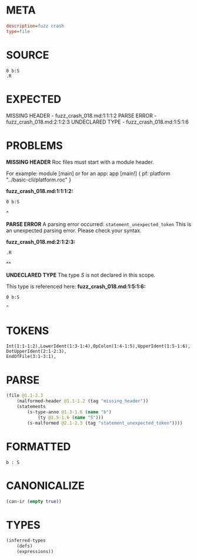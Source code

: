 # META
~~~ini
description=fuzz crash
type=file
~~~
# SOURCE
~~~roc
0 b:S
.R
~~~
# EXPECTED
MISSING HEADER - fuzz_crash_018.md:1:1:1:2
PARSE ERROR - fuzz_crash_018.md:2:1:2:3
UNDECLARED TYPE - fuzz_crash_018.md:1:5:1:6
# PROBLEMS
**MISSING HEADER**
Roc files must start with a module header.

For example:
        module [main]
or for an app:
        app [main!] { pf: platform "../basic-cli/platform.roc" }

**fuzz_crash_018.md:1:1:1:2:**
```roc
0 b:S
```
^


**PARSE ERROR**
A parsing error occurred: `statement_unexpected_token`
This is an unexpected parsing error. Please check your syntax.

**fuzz_crash_018.md:2:1:2:3:**
```roc
.R
```
^^


**UNDECLARED TYPE**
The type _S_ is not declared in this scope.

This type is referenced here:
**fuzz_crash_018.md:1:5:1:6:**
```roc
0 b:S
```
    ^


# TOKENS
~~~zig
Int(1:1-1:2),LowerIdent(1:3-1:4),OpColon(1:4-1:5),UpperIdent(1:5-1:6),
DotUpperIdent(2:1-2:3),
EndOfFile(3:1-3:1),
~~~
# PARSE
~~~clojure
(file @1.1-2.3
	(malformed-header @1.1-1.2 (tag "missing_header"))
	(statements
		(s-type-anno @1.3-1.6 (name "b")
			(ty @1.5-1.6 (name "S")))
		(s-malformed @2.1-2.3 (tag "statement_unexpected_token"))))
~~~
# FORMATTED
~~~roc
b : S
~~~
# CANONICALIZE
~~~clojure
(can-ir (empty true))
~~~
# TYPES
~~~clojure
(inferred-types
	(defs)
	(expressions))
~~~

